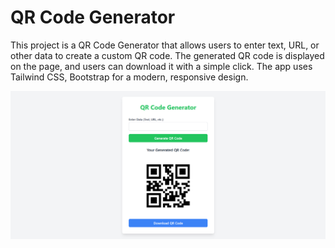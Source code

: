 # QR Code Generator
This project is a QR Code Generator that allows users to enter text, URL, or other data to create a custom QR code. The generated QR code is displayed on the page, and users can download it with a simple click. The app uses Tailwind CSS, Bootstrap for a modern, responsive design.


![Portfolio Image](qr.png)
